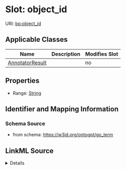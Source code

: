 

# Slot: object_id

URI: [bp:object_id](http://w3id.org/ontogpt/biological-process-templateobject_id)



<!-- no inheritance hierarchy -->





## Applicable Classes

| Name | Description | Modifies Slot |
| --- | --- | --- |
| [AnnotatorResult](AnnotatorResult.md) |  |  no  |







## Properties

* Range: [String](String.md)





## Identifier and Mapping Information







### Schema Source


* from schema: https://w3id.org/ontogpt/go_term




## LinkML Source

<details>
```yaml
name: object_id
from_schema: https://w3id.org/ontogpt/go_term
rank: 1000
alias: object_id
owner: AnnotatorResult
domain_of:
- AnnotatorResult
range: string

```
</details>